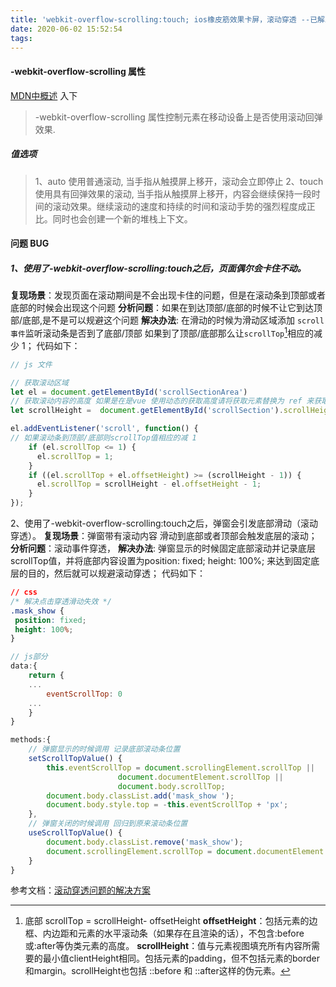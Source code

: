 ```yaml
---
title: 'webkit-overflow-scrolling:touch; ios橡皮筋效果卡屏，滚动穿透 --已解决'
date: 2020-06-02 15:52:54
tags:
---
```

#### -webkit-overflow-scrolling 属性
[MDN中概述](https://developer.mozilla.org/zh-CN/docs/Web/JavaScript/Reference/Global_Objects/Object/defineProperty) 入下
>-webkit-overflow-scrolling 属性控制元素在移动设备上是否使用滚动回弹效果.

##### 值选项
> 1、auto
>   使用普通滚动, 当手指从触摸屏上移开，滚动会立即停止
>   2、touch
>   使用具有回弹效果的滚动, 当手指从触摸屏上移开，内容会继续保持一段时间的滚动效果。继续滚动的速度和持续的时间和滚动手势的强烈程度成正比。同时也会创建一个新的堆栈上下文。
<!-- more -->
#### 问题 BUG
##### 1、使用了-webkit-overflow-scrolling:touch之后，页面偶尔会卡住不动。
   **复现场景**：发现页面在滚动期间是不会出现卡住的问题，但是在滚动条到顶部或者底部的时候会出现这个问题
   **分析问题**：如果在到达顶部/底部的时候不让它到达顶部/底部,是不是可以规避这个问题
   **解决办法**: 在滑动的时候为滑动区域添加 ```scroll事件```监听滚动条是否到了底部/顶部 如果到了顶部/底部那么让```scrollTop```[^1]相应的减少 1；
   代码如下：
```javascript
// js 文件

// 获取滚动区域
let el = document.getElementById('scrollSectionArea')
// 获取滚动内容的高度 如果是在是vue 使用动态的获取高度请将获取元素替换为 ref 来获取,不然是获取不到高度的 在监听函数内部注意this指向
let scrollHeight =  document.getElementById('scrollSection').scrollHeight;

el.addEventListener('scroll', function() {
// 如果滚动条到顶部/底部则scrollTop值相应的减 1
	if (el.scrollTop <= 1) {
	  el.scrollTop = 1;
	}
	if ((el.scrollTop + el.offsetHeight) >= (scrollHeight - 1)) {
	  el.scrollTop = scrollHeight - el.offsetHeight - 1;
	}
});
```
2、使用了-webkit-overflow-scrolling:touch之后，弹窗会引发底部滑动（滚动穿透）。
  **复现场景**：弹窗带有滚动内容 滑动到底部或者顶部会触发底层的滚动；
   **分析问题**：滚动事件穿透，
   **解决办法**: 弹窗显示的时候固定底部滚动并记录底层scrollTop值，并将底部内容设置为position: fixed;
  height: 100%; 来达到固定底层的目的，然后就可以规避滚动穿透；
  代码如下：
 ```css
 // css
 /* 解决点击穿透滑动失效 */
.mask_show {
  position: fixed;
  height: 100%;
}
  ```
```javascript
// js部分
data:{
	return {
	...
		eventScrollTop: 0
	...
	}
}

methods:{
	// 弹窗显示的时候调用 记录底部滚动条位置
	setScrollTopValue() {
		this.eventScrollTop = document.scrollingElement.scrollTop ||
		                document.documentElement.scrollTop ||
		                document.body.scrollTop;
		document.body.classList.add('mask_show ');
		document.body.style.top = -this.eventScrollTop + 'px';
	},
	// 弹窗关闭的时候调用 回归到原来滚动条位置
	useScrollTopValue() {
	    document.body.classList.remove('mask_show');
	    document.scrollingElement.scrollTop = document.documentElement.scrollTop = document.body.scrollTop = this.eventScrollTop;
	}
}
```

[^1]: 底部 scrollTop = scrollHeight- offsetHeight
**offsetHeight**：包括元素的边框、内边距和元素的水平滚动条（如果存在且渲染的话），不包含:before或:after等伪类元素的高度。
**scrollHeight**：值与元素视图填充所有内容所需要的最小值clientHeight相同。包括元素的padding，但不包括元素的border和margin。scrollHeight也包括 ::before 和 ::after这样的伪元素。

参考文档：[滚动穿透问题的解决方案](https://mp.weixin.qq.com/s?__biz=MzUyNDYxNDAyMg==&mid=2247484280&idx=1&sn=63ae69e55f3590c42f52c208db3bc3be&chksm=fa2be391cd5c6a877a6ab37d17067a2a1998ffdc9af42aa4a1cda7f93a6b7f457529eb64896b&mpshare=1&scene=1&srcid=&key=8df06d6b6fc234cf15109e8931ffa1e60dc6de4f8a5b317840422a6bdb0ca8558f888c8bd545b30566e4e1f1b7b339e17875e54d16411a596fb5ef1b02a50359b8550a248aa25aab345754dec0a0f290&ascene=1&uin=MTMyMzkwNzQ0MQ%3D%3D&devicetype=Windows+10&version=62060739&lang=zh_CN&pass_ticket=sGx9Uuwxeper%2B1H5fZA88N2x1ErrdSdkX4lVKdIZrxZeWVcwNUXvzfdZ50Qz0ia6)
